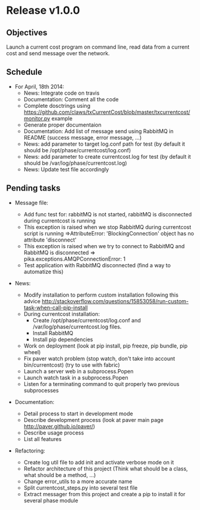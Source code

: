 Release v1.0.0
==============

Objectives
----------
    
Launch a current cost program on command line, read data from a current cost and send message over the network.

Schedule
--------

* For April, 18th 2014:
    * News: Integrate code on travis
    * Documentation: Comment all the code
    * Complete dosctrings using https://github.com/claws/txCurrentCost/blob/master/txcurrentcost/monitor.py example
    * Generate proper documentaion
    * Documentation: Add list of message send using RabbitMQ in README (success message, error message, ...)
    * News: add parameter to target log.conf path for test (by default it should be /opt/phase/currentcost/log.conf)
    * News: add parameter to create currentcost.log for test (by default it should be /var/log/phase/currentcost.log)
    * News: Update test file accordingly

Pending tasks
-------------

* Message file:
    * Add func test for: rabbitMQ is not started, rabbitMQ is disconnected during currentcost is running
    * This exception is raised when we stop RabbitMQ during currentcost script is running =>AttributeError: 'BlockingConnection' object has no attribute 'disconnect'
    * This exception is raised when we try to connect to RabbitMQ and RabbitMQ is disconnected => pika.exceptions.AMQPConnectionError: 1
    * Test application with RabbitMQ disconnected (find a way to automatize this)

* News:
    * Modify installation to perform custom installation following this advice http://stackoverflow.com/questions/15853058/run-custom-task-when-call-pip-install
    * During currentcost installation: 
        * Create /opt/phase/currentcost/log.conf and /var/log/phase/currentcost.log files.
        * Install RabbitMQ
        * Install pip dependencies
    * Work on deployment (look at pip install, pip freeze, pip bundle, pip wheel)
    * Fix paver watch problem (stop watch, don't take into account bin/currentcost) (try to use with fabric)
    * Launch a server web in a subprocess.Popen
    * Launch watch task in a subprocess.Popen
    * Listen for a terminating command to quit properly two previous subprocesses

* Documentation:
    * Detail process to start in development mode
    * Describe development process (look at paver main page http://paver.github.io/paver/)
    * Describe usage process
    * List all features

* Refactoring:
    * Create log util file to add init and activate verbose mode on it
    * Refactor architecture of this project (Think what should be a class, what should be a method, ...)
    * Change error_utils to a more accurate name
    * Split currentcost_steps.py into several test file
    * Extract messager from this project and create a pip to install it for several phase module

